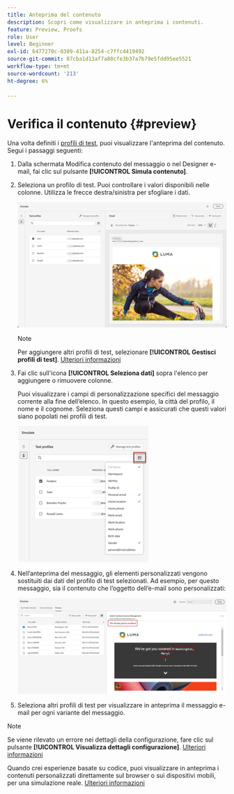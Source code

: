 ```yaml
---
title: Anteprima del contenuto
description: Scopri come visualizzare in anteprima i contenuti.
feature: Preview, Proofs
role: User
level: Beginner
exl-id: 6477270c-0309-411a-8254-c7ffc4419492
source-git-commit: 87cba1d13af7a80cfe3b37a7b79e5fdd95ee5521
workflow-type: tm+mt
source-wordcount: '213'
ht-degree: 6%

---
```


# Verifica il contenuto {#preview}

<!--## Preview your content {#preview-content}-->

Una volta definiti i [profili di test](test-profiles.md), puoi visualizzare l&#39;anteprima del contenuto. Segui i passaggi seguenti:

1. Dalla schermata Modifica contenuto del messaggio o nel Designer e-mail, fai clic sul pulsante **[!UICONTROL Simula contenuto]**.

1. Seleziona un profilo di test. Puoi controllare i valori disponibili nelle colonne. Utilizza le frecce destra/sinistra per sfogliare i dati.

   ![](../email/assets/preview-select-profile.png)

   >[!NOTE]
   >
   >Per aggiungere altri profili di test, selezionare **[!UICONTROL Gestisci profili di test]**. [Ulteriori informazioni](test-profiles.md)

1. Fai clic sull&#39;icona **[!UICONTROL Seleziona dati]** sopra l&#39;elenco per aggiungere o rimuovere colonne.

   Puoi visualizzare i campi di personalizzazione specifici del messaggio corrente alla fine dell’elenco. In questo esempio, la città del profilo, il nome e il cognome. Seleziona questi campi e assicurati che questi valori siano popolati nei profili di test.

   ![](../email/assets/preview-select-data.png)

1. Nell’anteprima del messaggio, gli elementi personalizzati vengono sostituiti dai dati del profilo di test selezionati. Ad esempio, per questo messaggio, sia il contenuto che l’oggetto dell’e-mail sono personalizzati:

   ![](../email/assets/preview-test-profile.png)

1. Seleziona altri profili di test per visualizzare in anteprima il messaggio e-mail per ogni variante del messaggio.

>[!NOTE]
>
>Se viene rilevato un errore nei dettagli della configurazione, fare clic sul pulsante **[!UICONTROL Visualizza dettagli configurazione]**. [Ulteriori informazioni](../email/surface-personalization.md#check-configuration)

Quando crei esperienze basate su codice, puoi visualizzare in anteprima i contenuti personalizzati direttamente sul browser o sui dispositivi mobili, per una simulazione reale. [Ulteriori informazioni](../code-based/create-code-based.md#preview-on-device)

